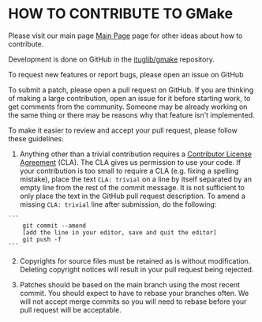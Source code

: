 HOW TO CONTRIBUTE TO GMake
============================

Please visit our main page [Main Page][mp] page for other ideas about how to contribute.

  [mp]: https://ituglib.connect-community.org/apps/Ituglib/

Development is done on GitHub in the [ituglib/gmake][gh] repository.

  [gh]: https://github.com/ituglib/gmake

To request new features or report bugs, please open an issue on GitHub

To submit a patch, please open a pull request on GitHub.  If you are thinking
of making a large contribution, open an issue for it before starting work,
to get comments from the community.  Someone may be already working on
the same thing or there may be reasons why that feature isn't implemented.

To make it easier to review and accept your pull request, please follow these
guidelines:

 1. Anything other than a trivial contribution requires a [Contributor License Agreement][cla] (CLA).
    The CLA gives us permission to use your code.
    If your contribution is too small to require a CLA (e.g. fixing a spelling
    mistake), place the text `CLA: trivial` on a line by itself separated by
    an empty line from the rest of the commit message. It is not sufficient to
    only place the text in the GitHub pull request description.
    To amend a missing `CLA: trivial` line after submission, do the following:

  [cla]: policies/cla.html

    ```
        git commit --amend
        [add the line in your editor, save and quit the editor]
        git push -f
    ```

 2. Copyrights for source files must be retained as is without modification. Deleting
    copyright notices will result in your pull request being rejected.

 3. Patches should be based on the main branch using the most recent commit. You
    should expect to have to rebase your branches often. We will not accept
    merge commits so you will need to rebase before your pull request will be
    acceptable.
